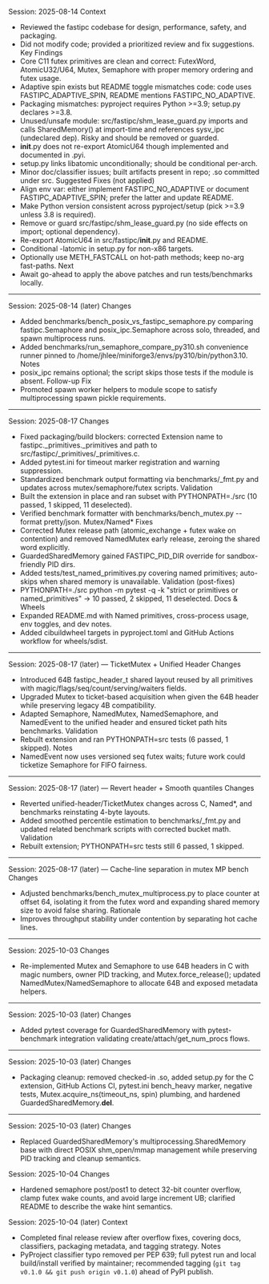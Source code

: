 Session: 2025-08-14
Context
- Reviewed the fastipc codebase for design, performance, safety, and packaging.
- Did not modify code; provided a prioritized review and fix suggestions.
Key Findings
- Core C11 futex primitives are clean and correct: FutexWord, AtomicU32/U64, Mutex, Semaphore with proper memory ordering and futex usage.
- Adaptive spin exists but README toggle mismatches code: code uses FASTIPC_ADAPTIVE_SPIN, README mentions FASTIPC_NO_ADAPTIVE.
- Packaging mismatches: pyproject requires Python >=3.9; setup.py declares >=3.8.
- Unused/unsafe module: src/fastipc/shm_lease_guard.py imports and calls SharedMemory() at import-time and references sysv_ipc (undeclared dep). Risky and should be removed or guarded.
- __init__.py does not re-export AtomicU64 though implemented and documented in .pyi.
- setup.py links libatomic unconditionally; should be conditional per-arch.
- Minor doc/classifier issues; built artifacts present in repo; .so committed under src.
Suggested Fixes (not applied)
- Align env var: either implement FASTIPC_NO_ADAPTIVE or document FASTIPC_ADAPTIVE_SPIN; prefer the latter and update README.
- Make Python version consistent across pyproject/setup (pick >=3.9 unless 3.8 is required).
- Remove or guard src/fastipc/shm_lease_guard.py (no side effects on import; optional dependency).
- Re-export AtomicU64 in src/fastipc/__init__.py and README.
- Conditional -latomic in setup.py for non-x86 targets.
- Optionally use METH_FASTCALL on hot-path methods; keep no-arg fast-paths.
Next
- Await go-ahead to apply the above patches and run tests/benchmarks locally.

---

Session: 2025-08-14 (later)
Changes
- Added benchmarks/bench_posix_vs_fastipc_semaphore.py comparing fastipc.Semaphore and posix_ipc.Semaphore across solo, threaded, and spawn multiprocess runs.
- Added benchmarks/run_semaphore_compare_py310.sh convenience runner pinned to /home/jhlee/miniforge3/envs/py310/bin/python3.10.
Notes
- posix_ipc remains optional; the script skips those tests if the module is absent.
Follow-up Fix
- Promoted spawn worker helpers to module scope to satisfy multiprocessing spawn pickle requirements.

---

Session: 2025-08-17
Changes
- Fixed packaging/build blockers: corrected Extension name to fastipc._primitives._primitives and path to src/fastipc/_primitives/_primitives.c.
- Added pytest.ini for timeout marker registration and warning suppression.
- Standardized benchmark output formatting via benchmarks/_fmt.py and updates across mutex/semaphore/futex scripts.
Validation
- Built the extension in place and ran subset with PYTHONPATH=./src (10 passed, 1 skipped, 11 deselected).
- Verified benchmark formatter with benchmarks/bench_mutex.py --format pretty/json.
Mutex/Named* Fixes
- Corrected Mutex release path (atomic_exchange + futex wake on contention) and removed NamedMutex early release, zeroing the shared word explicitly.
- GuardedSharedMemory gained FASTIPC_PID_DIR override for sandbox-friendly PID dirs.
- Added tests/test_named_primitives.py covering named primitives; auto-skips when shared memory is unavailable.
Validation (post-fixes)
- PYTHONPATH=./src python -m pytest -q -k "strict or primitives or named_primitives" → 10 passed, 2 skipped, 11 deselected.
Docs & Wheels
- Expanded README.md with Named primitives, cross-process usage, env toggles, and dev notes.
- Added cibuildwheel targets in pyproject.toml and GitHub Actions workflow for wheels/sdist.

---

Session: 2025-08-17 (later) — TicketMutex + Unified Header
Changes
- Introduced 64B fastipc_header_t shared layout reused by all primitives with magic/flags/seq/count/serving/waiters fields.
- Upgraded Mutex to ticket-based acquisition when given the 64B header while preserving legacy 4B compatibility.
- Adapted Semaphore, NamedMutex, NamedSemaphore, and NamedEvent to the unified header and ensured ticket path hits benchmarks.
Validation
- Rebuilt extension and ran PYTHONPATH=src tests (6 passed, 1 skipped).
Notes
- NamedEvent now uses versioned seq futex waits; future work could ticketize Semaphore for FIFO fairness.

---

Session: 2025-08-17 (later) — Revert header + Smooth quantiles
Changes
- Reverted unified-header/TicketMutex changes across C, Named*, and benchmarks reinstating 4-byte layouts.
- Added smoothed percentile estimation to benchmarks/_fmt.py and updated related benchmark scripts with corrected bucket math.
Validation
- Rebuilt extension; PYTHONPATH=src tests still 6 passed, 1 skipped.

---

Session: 2025-08-17 (later) — Cache-line separation in mutex MP bench
Changes
- Adjusted benchmarks/bench_mutex_multiprocess.py to place counter at offset 64, isolating it from the futex word and expanding shared memory size to avoid false sharing.
Rationale
- Improves throughput stability under contention by separating hot cache lines.

---

Session: 2025-10-03
Changes
- Re-implemented Mutex and Semaphore to use 64B headers in C with magic numbers, owner PID tracking, and Mutex.force_release(); updated NamedMutex/NamedSemaphore to allocate 64B and exposed metadata helpers.

---

Session: 2025-10-03 (later)
Changes
- Added pytest coverage for GuardedSharedMemory with pytest-benchmark integration validating create/attach/get_num_procs flows.

---

Session: 2025-10-03 (later)
Changes
- Packaging cleanup: removed checked-in .so, added setup.py for the C extension, GitHub Actions CI, pytest.ini bench_heavy marker, negative tests, Mutex.acquire_ns(timeout_ns, spin) plumbing, and hardened GuardedSharedMemory.__del__.

---

Session: 2025-10-03 (later)
Changes
- Replaced GuardedSharedMemory's multiprocessing.SharedMemory base with direct POSIX shm_open/mmap management while preserving PID tracking and cleanup semantics.

Session: 2025-10-04
Changes
- Hardened semaphore post/post1 to detect 32-bit counter overflow, clamp futex wake counts, and avoid large increment UB; clarified README to describe the wake hint semantics.

Session: 2025-10-04 (later)
Context
- Completed final release review after overflow fixes, covering docs, classifiers, packaging metadata, and tagging strategy.
Notes
- PyProject classifier typo removed per PEP 639; full pytest run and local build/install verified by maintainer; recommended tagging (`git tag v0.1.0 && git push origin v0.1.0`) ahead of PyPI publish.
